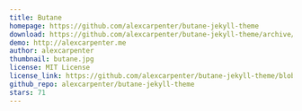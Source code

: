 ```yaml
---
title: Butane
homepage: https://github.com/alexcarpenter/butane-jekyll-theme
download: https://github.com/alexcarpenter/butane-jekyll-theme/archive/gh-pages.zip
demo: http://alexcarpenter.me
author: alexcarpenter
thumbnail: butane.jpg
license: MIT License
license_link: https://github.com/alexcarpenter/butane-jekyll-theme/blob/gh-pages/LICENSE
github_repo: alexcarpenter/butane-jekyll-theme
stars: 71
---
```


